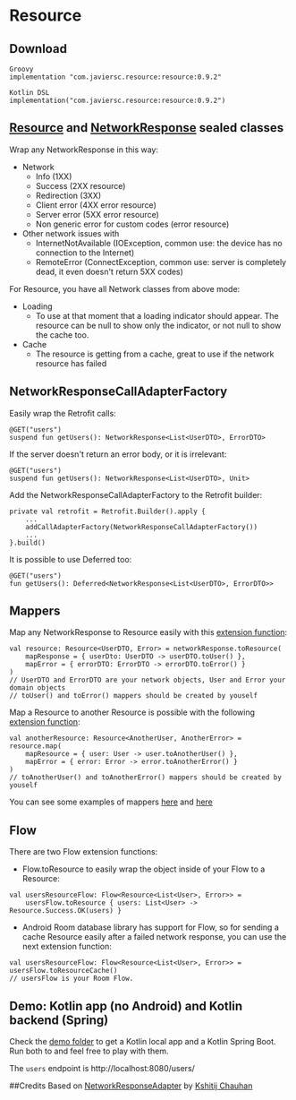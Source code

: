 # Resource

## Download
```
Groovy
implementation "com.javiersc.resource:resource:0.9.2"

Kotlin DSL
implementation("com.javiersc.resource:resource:0.9.2")
```

## [Resource](/resource/src/main/kotlin/com/javiersc/resource/Resource.kt) and [NetworkResponse](/resource/src/main/kotlin/com/javiersc/resource/network/NetworkResponse.kt) sealed classes

Wrap any NetworkResponse in this way:

- Network
    - Info (1XX)
    - Success (2XX resource)
    - Redirection (3XX)
    - Client error (4XX error resource)
    - Server error (5XX error resource)
    - Non generic error for custom codes (error resource)
- Other network issues with
    - InternetNotAvailable (IOException, common use: the device has no connection to the Internet) 
    - RemoteError (ConnectException, common use: server is completely dead, it even doesn't return
     5XX codes)
     
For Resource, you have all Network classes from above mode:

- Loading
    - To use at that moment that a loading indicator should appear.
      The resource can be null to show only the indicator, or not null to show the cache too.
- Cache
    - The resource is getting from a cache, great to use if the network resource has failed
     
## NetworkResponseCallAdapterFactory

Easily wrap the Retrofit calls: 
```
@GET("users")
suspend fun getUsers(): NetworkResponse<List<UserDTO>, ErrorDTO>
```
If the server doesn't return an error body, or it is irrelevant:
```
@GET("users")
suspend fun getUsers(): NetworkResponse<List<UserDTO>, Unit>
```
Add the NetworkResponseCallAdapterFactory to the Retrofit builder:
```
private val retrofit = Retrofit.Builder().apply {
    ...
    addCallAdapterFactory(NetworkResponseCallAdapterFactory())
    ...
}.build()
```
It is possible to use Deferred too:
```
@GET("users")
fun getUsers(): Deferred<NetworkResponse<List<UserDTO>, ErrorDTO>>
```

## Mappers

Map any NetworkResponse to Resource easily with this [extension function](/resource/src/main/kotlin/com/javiersc/resource/network/extensions/NetworkResponse.kt):
```
val resource: Resource<UserDTO, Error> = networkResponse.toResource(
    mapResponse = { userDto: UserDTO -> userDTO.toUser() },
    mapError = { errorDTO: ErrorDTO -> errorDTO.toError() }
)
// UserDTO and ErrorDTO are your network objects, User and Error your domain objects
// toUser() and toError() mappers should be created by youself
```

Map a Resource to another Resource is possible with the following [extension function](/resource/src/main/kotlin/com/javiersc/resource/extensions/Resource.kt):
```
val anotherResource: Resource<AnotherUser, AnotherError> = resource.map(
    mapResource = { user: User -> user.toAnotherUser() },
    mapError = { error: Error -> error.toAnotherError() }
)
// toAnotherUser() and toAnotherError() mappers should be created by youself
```

You can see some examples of mappers [here](/demo/app/src/main/kotlin/com/javiersc/app/data/datasource/network/mappers) 
and [here](/demo/app/src/main/kotlin/com/javiersc/app/data/datasource/local/mappers)

## Flow 

There are two Flow extension functions:
- Flow<R>.toResource to easily wrap the object inside of your Flow to a Resource:
```
val usersResourceFlow: Flow<Resource<List<User>, Error>> =
    usersFlow.toResource { users: List<User> -> Resource.Success.OK(users) }
```
- Android Room database library has support for Flow, so for sending a cache Resource easily after
a failed network response, you can use the next extension function:
```
val usersResourceFlow: Flow<Resource<List<User>, Error>> = usersFlow.toResourceCache()
// usersFlow is your Room Flow.
``` 

## Demo: Kotlin app (no Android) and Kotlin backend (Spring)

Check the [demo folder](/demo) to get a Kotlin local app and a Kotlin Spring Boot. Run both to and 
feel free to play with them.

The `users` endpoint is http://localhost:8080/users/

##Credits
Based on [NetworkResponseAdapter](https://github.com/haroldadmin/NetworkResponseAdapter)
by [Kshitij Chauhan](https://github.com/haroldadmin)